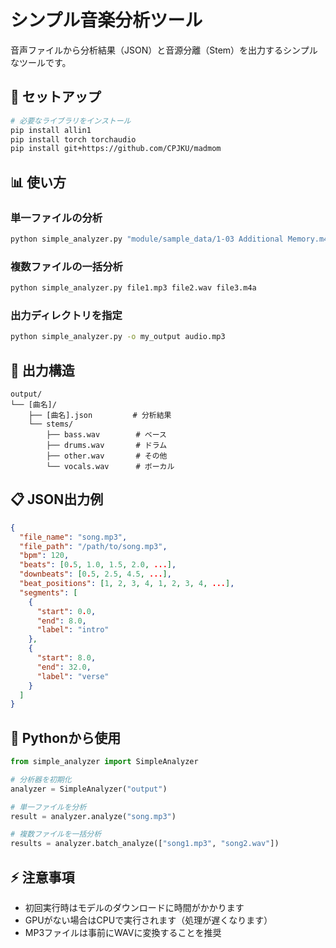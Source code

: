 # シンプル音楽分析ツール

音声ファイルから分析結果（JSON）と音源分離（Stem）を出力するシンプルなツールです。

## 🚀 セットアップ

```bash
# 必要なライブラリをインストール
pip install allin1
pip install torch torchaudio
pip install git+https://github.com/CPJKU/madmom
```

## 📊 使い方

### 単一ファイルの分析

```bash
python simple_analyzer.py "module/sample_data/1-03 Additional Memory.m4a"
```

### 複数ファイルの一括分析

```bash
python simple_analyzer.py file1.mp3 file2.wav file3.m4a
```

### 出力ディレクトリを指定

```bash
python simple_analyzer.py -o my_output audio.mp3
```

## 📁 出力構造

```
output/
└── [曲名]/
    ├── [曲名].json         # 分析結果
    └── stems/
        ├── bass.wav        # ベース
        ├── drums.wav       # ドラム
        ├── other.wav       # その他
        └── vocals.wav      # ボーカル
```

## 📋 JSON出力例

```json
{
  "file_name": "song.mp3",
  "file_path": "/path/to/song.mp3",
  "bpm": 120,
  "beats": [0.5, 1.0, 1.5, 2.0, ...],
  "downbeats": [0.5, 2.5, 4.5, ...],
  "beat_positions": [1, 2, 3, 4, 1, 2, 3, 4, ...],
  "segments": [
    {
      "start": 0.0,
      "end": 8.0,
      "label": "intro"
    },
    {
      "start": 8.0,
      "end": 32.0,
      "label": "verse"
    }
  ]
}
```

## 🎯 Pythonから使用

```python
from simple_analyzer import SimpleAnalyzer

# 分析器を初期化
analyzer = SimpleAnalyzer("output")

# 単一ファイルを分析
result = analyzer.analyze("song.mp3")

# 複数ファイルを一括分析
results = analyzer.batch_analyze(["song1.mp3", "song2.wav"])
```

## ⚡ 注意事項

- 初回実行時はモデルのダウンロードに時間がかかります
- GPUがない場合はCPUで実行されます（処理が遅くなります）
- MP3ファイルは事前にWAVに変換することを推奨
